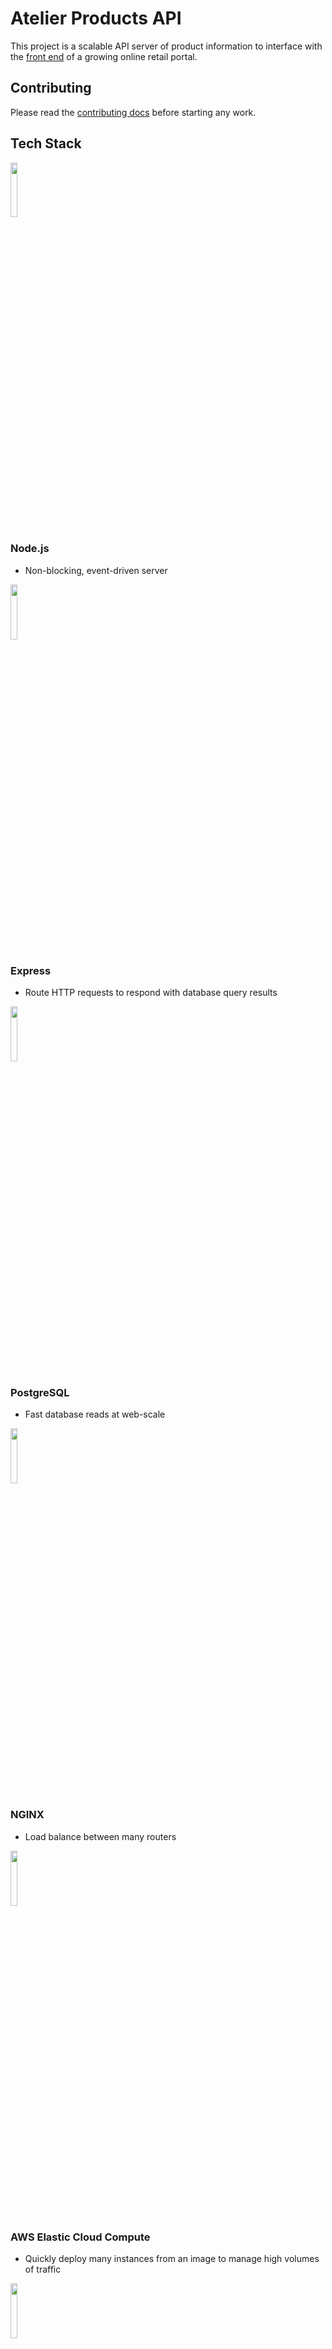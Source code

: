 # Atelier Products API

This project is a scalable API server of product information to interface with the [front end](https://github.com/RFP54-Helios/FEC) of a growing online retail portal.

## Contributing

Please read the [contributing docs](CONTRIBUTING.md) before starting any work.

## Tech Stack

<code><img width="15%" src="https://www.vectorlogo.zone/logos/nodejs/nodejs-ar21.svg"></code>

### Node.js

- Non-blocking, event-driven server

<code><img width="15%" src="https://www.vectorlogo.zone/logos/expressjs/expressjs-ar21.svg"></code>

### Express

- Route HTTP requests to respond with database query results

<code><img width="15%" src="https://www.vectorlogo.zone/logos/postgresql/postgresql-ar21.svg"></code>

### PostgreSQL

- Fast database reads at web-scale

<code><img width="15%" src="https://www.vectorlogo.zone/logos/nginx/nginx-ar21.svg"></code>

### NGINX

- Load balance between many routers

<code><img width="15%" src="https://www.vectorlogo.zone/logos/amazon_aws/amazon_aws-ar21.svg"></code>

### AWS Elastic Cloud Compute

- Quickly deploy many instances from an image to manage high volumes of traffic

<code><img width="15%" src="https://www.vectorlogo.zone/logos/newrelic/newrelic-ar21.svg"></code>

### New Relic APM

- Monitor performance while stress testing to identify optimization opportunities

---

## Deployment Instructions

### Database

1. Launch an Ubuntu 20.04 LTS [EC2 instance](https://docs.aws.amazon.com/quickstarts/latest/vmlaunch/step-1-launch-instance.html)
1. Add an inbound security rule to allow traffic on TCP port 5432 from anywhere
1. Install [Postgres](https://www.digitalocean.com/community/tutorials/how-to-install-postgresql-on-ubuntu-20-04-quickstart)

    ```bash
    sudo apt-get update && sudo apt-get -y upgrade
    sudo apt-get install postgresql postgresql-contrib​
    ```

1. Transfer the `csv-full` folder to that instance

    ```bash
    scp -i secret_key.pem -r csv-full ubuntu@0.0.0.0:~/
    ```

1. Seed the database by running the [seed script](scripts/seed.sql)

    ```bash
    sudo -u postgres psql < csv-full/seed.sql
    ```

1. Modify the config file `pg_hba.conf`

    ```bash
    sudo vim /etc/postgresql/12/main/pg_hba.conf

    # add this line near bottom (allows remote access)
    host    all             all             0.0.0.0/0               md5
    ```

1. Modify the config file `postgresql.conf`

    ```bash
    sudo vim /etc/postgresql/12/main/postgresql.conf

    # Change line 59 to listen to external requests:
    listen_address='*'
    ```

1. Restart Postgres

    ```bash
    sudo service postgresql restart
    ```
